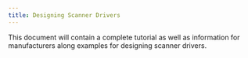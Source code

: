 ```yaml
---
title: Designing Scanner Drivers
---
```

This document will contain a complete tutorial as well as information for manufacturers along examples for designing scanner drivers.